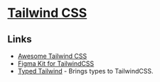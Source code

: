 # [Tailwind CSS](https://tailwindcss.com/)

## Links

- [Awesome Tailwind CSS](https://github.com/aniftyco/awesome-tailwindcss#readme)
- [Figma Kit for TailwindCSS](https://github.com/impulse/tailwindcss-figma-kit)
- [Typed Tailwind](https://github.com/dvkndn/typed-tailwind) - Brings types to TailwindCSS.
